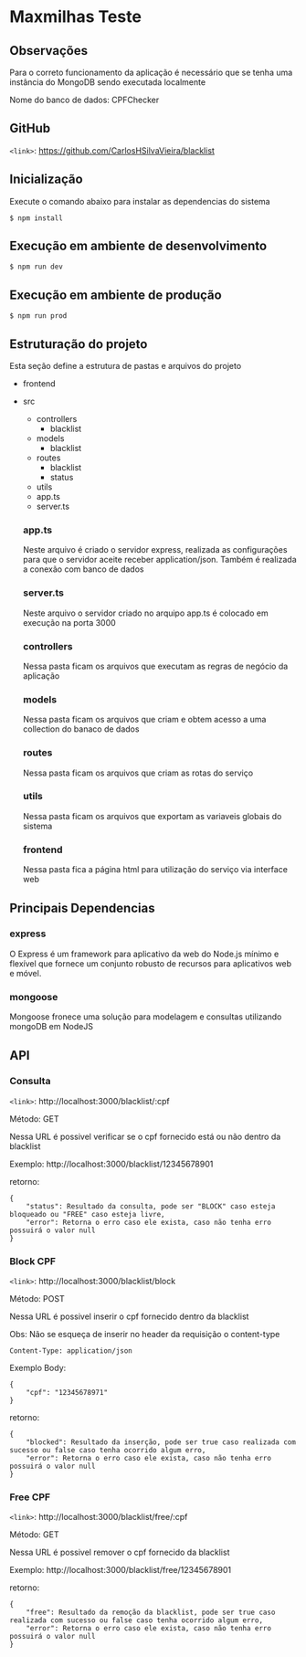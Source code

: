 # Maxmilhas Teste

## Observações

Para o correto funcionamento da aplicação é necessário que se tenha uma instância do MongoDB sendo
executada localmente

Nome do banco de dados: CPFChecker

## GitHub

`<link>`: https://github.com/CarlosHSilvaVieira/blacklist

## Inicialização

Execute o comando abaixo para instalar as dependencias do sistema

`$ npm install`

## Execução em ambiente de desenvolvimento

`$ npm run dev`

## Execução em ambiente de produção

`$ npm run prod`

## Estruturação do projeto

Esta seção define a estrutura de pastas e arquivos do projeto

- frontend
- src
    - controllers
        - blacklist
    - models
        - blacklist
    - routes
        - blacklist
        - status
    - utils
    - app.ts
    - server.ts

    ### app.ts

    Neste arquivo é criado o servidor express, realizada as configurações para
    que o servidor aceite receber application/json. Também é realizada a conexão com banco de dados 

    ### server.ts

    Neste arquivo o servidor criado no arquipo app.ts é colocado em execução na porta 3000

    ### controllers

    Nessa pasta ficam os arquivos que executam as regras de negócio da aplicação

    ### models

    Nessa pasta ficam os arquivos que criam e obtem acesso a uma collection do banaco de dados

    ### routes

    Nessa pasta ficam os arquivos que criam as rotas do serviço

    ### utils

    Nessa pasta ficam os arquivos que exportam as variaveis globais do sistema

    ### frontend

    Nessa pasta fica a página html para utilização do serviço via interface web

## Principais Dependencias

### express
O Express é um framework para aplicativo da web do Node.js mínimo e flexível que fornece um conjunto robusto de recursos para aplicativos web e móvel.

### mongoose
Mongoose fronece uma solução para modelagem e consultas utilizando mongoDB em NodeJS

## API

### Consulta
    
`<link>`: http://localhost:3000/blacklist/:cpf

Método: GET

Nessa URL é possivel verificar se o cpf fornecido está ou não dentro da blacklist

Exemplo: http://localhost:3000/blacklist/12345678901

retorno: 

    {
        "status": Resultado da consulta, pode ser "BLOCK" caso esteja bloqueado ou "FREE" caso esteja livre,
        "error": Retorna o erro caso ele exista, caso não tenha erro possuirá o valor null
    }

### Block CPF

`<link>`: http://localhost:3000/blacklist/block

Método: POST

Nessa URL é possivel inserir o cpf fornecido dentro da blacklist

Obs: Não se esqueça de inserir no header da requisição o content-type

    Content-Type: application/json

Exemplo Body:

    {
        "cpf": "12345678971"
    }

retorno: 

    {
        "blocked": Resultado da inserção, pode ser true caso realizada com sucesso ou false caso tenha ocorrido algum erro,
        "error": Retorna o erro caso ele exista, caso não tenha erro possuirá o valor null
    }


### Free CPF

`<link>`: http://localhost:3000/blacklist/free/:cpf

Método: GET

Nessa URL é possivel remover o cpf fornecido da blacklist

Exemplo: http://localhost:3000/blacklist/free/12345678901

retorno: 

    {
        "free": Resultado da remoção da blacklist, pode ser true caso realizada com sucesso ou false caso tenha ocorrido algum erro,
        "error": Retorna o erro caso ele exista, caso não tenha erro possuirá o valor null
    }
